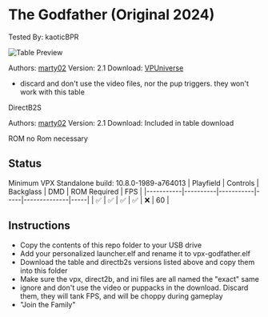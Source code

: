 # The Godfather (Original 2024)
Tested By: kaoticBPR    

![Table Preview](https://vpuniverse.com/screenshots/monthly_2024_04/desktopGodfather.png.d520e10c4ae6ed41d146f19bfc992155.png)

Authors: [marty02](https://vpuniverse.com/profile/16531-marty02/)
Version: 2.1
Download: [VPUniverse](https://vpuniverse.com/files/file/19352-godfather/)
* discard and don't use the video files, nor the pup triggers. they won't work with this table

DirectB2S

Authors: [marty02](https://vpuniverse.com/profile/16531-marty02/)
Version: 2.1
Download: Included in table download

ROM no Rom necessary

## Status 

Minimum VPX Standalone build: 10.8.0-1989-a764013
| Playfield | Controls | Backglass | DMD | ROM Required | FPS | 
|-----------|----------|-----------|-----|--------------|-----|
| :white_check_mark: | :white_check_mark: | :white_check_mark: | :white_check_mark: | :x: | 60 |

## Instructions

- Copy the contents of this repo folder to your USB drive
- Add your personalized launcher.elf and rename it to vpx-godfather.elf
- Download the table and directb2s versions listed above and copy them into this folder
- Make sure the vpx, direct2b, and ini files are all named the "exact" same
- ignore and don't use the video or puppacks in the download. Discard them, they will tank FPS, and will be choppy during gameplay
- "Join the Family"

